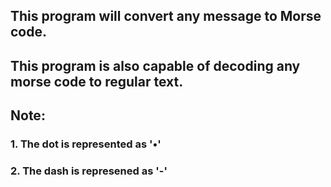 ## This program will convert any message to Morse code.
## This program is also capable of decoding any morse code to regular text.
## Note:
###  1. The dot is represented as '•'
###  2. The dash is represened as '-'
